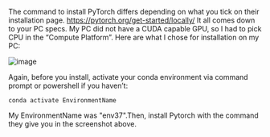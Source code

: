 The command to install PyTorch differs depending on what you tick on their installation page. https://pytorch.org/get-started/locally/
It all comes down to your PC specs. My PC did not have a CUDA capable GPU, so I had to pick CPU in the “Compute Platform”. Here are what I chose for installation on my PC:

![image](https://user-images.githubusercontent.com/60516143/130527337-714ad5a0-0956-4f49-97f0-fd658560a1e0.png)

Again, before you install, activate your conda environment via command prompt or powershell if you haven’t: 

    conda activate EnvironmentName
    
My EnvironmentName was "env37".Then, install Pytorch with the command they give you in the screenshot above.
